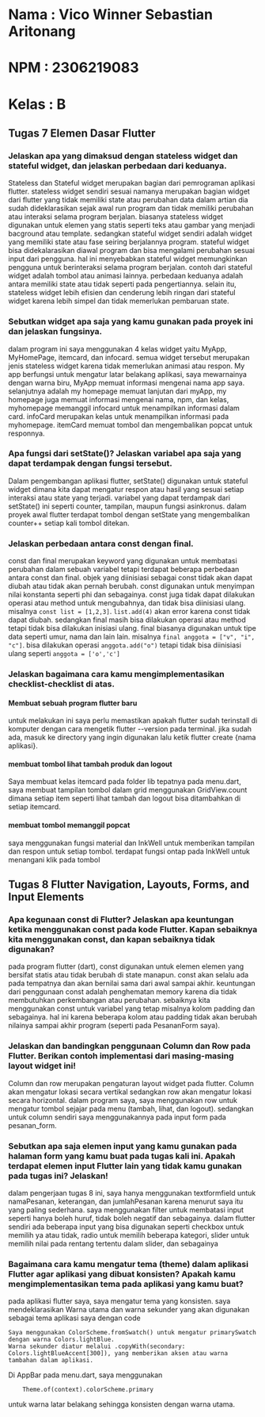 # Nama : Vico Winner Sebastian Aritonang
# NPM : 2306219083
# Kelas : B

## Tugas 7 Elemen Dasar Flutter

###  Jelaskan apa yang dimaksud dengan stateless widget dan stateful widget, dan jelaskan perbedaan dari keduanya.

Stateless dan Stateful widget merupakan bagian dari pemrograman aplikasi flutter. stateless widget sendiri sesuai namanya merupakan bagian widget dari flutter yang tidak memiliki state atau perubahan data dalam artian dia sudah dideklarasikan sejak awal run program dan tidak memiliki perubahan atau interaksi selama program berjalan. biasanya stateless widget digunakan untuk elemen yang statis seperti teks atau gambar yang menjadi bacground atau template. sedangkan stateful widget sendiri adalah widget yang memiliki state atau fase seiring berjalannya program. stateful widget bisa didekalarasikan diawal program dan bisa mengalami perubahan sesuai input dari pengguna. hal ini menyebabkan stateful widget memungkinkan pengguna untuk berinteraksi selama program berjalan. contoh dari stateful widget adalah tombol atau animasi lainnya. perbedaan keduanya adalah antara memiliki state atau tidak seperti pada pengertiannya. selain itu, stateless widget lebih efisien dan cenderung lebih ringan dari stateful 
widget karena lebih simpel dan tidak memerlukan pembaruan state.

### Sebutkan widget apa saja yang kamu gunakan pada proyek ini dan jelaskan fungsinya.
dalam program ini saya menggunakan 4 kelas widget yaitu MyApp, MyHomePage, itemcard, dan infocard. semua widget tersebut merupakan jenis stateless widget karena tidak memerlukan animasi atau respon. My app berfungsi untuk mengatur latar belakang aplikasi, saya mewarnainya dengan warna biru, MyApp memuat informasi mengenai nama app saya. selanjutnya adalah my homepage memuat lanjutan dari myApp, my homepage juga memuat informasi mengenai nama, npm, dan kelas, myhomepage memanggil infocard untuk menampilkan informasi dalam card. infoCard merupakan kelas untuk menampilkan informasi pada myhomepage. itemCard memuat tombol dan mengembalikan popcat untuk responnya.

###  Apa fungsi dari setState()? Jelaskan variabel apa saja yang dapat terdampak dengan fungsi tersebut.
Dalam pengembangan aplikasi flutter, setState() digunakan untuk stateful widget dimana kita dapat mengatur respon atau hasil yang sesuai setiap interaksi atau state yang terjadi. variabel yang dapat terdampak dari setState() ini seperti counter, tampilan, maupun fungsi asinkronus. dalam proyek awal flutter terdapat tombol dengan setState yang mengembalikan counter++ setiap kali tombol ditekan.

### Jelaskan perbedaan antara const dengan final.

const dan final merupakan keyword yang digunakan untuk membatasi perubahan dalam sebuah variabel tetapi terdapat beberapa perbedaan antara const dan final. objek yang diinisiasi sebagai const tidak akan dapat diubah atau tidak akan pernah berubah. const digunakan untuk menyimpan nilai konstanta seperti phi dan sebagainya. const juga tidak dapat dilakukan operasi atau method untuk mengubahnya, dan tidak bisa diinisiasi ulang. misalnya 
```const list = [1,2,3]```. 
```list.add(4)```
 akan error karena const tidak dapat diubah. sedangkan final masih bisa dilakukan operasi atau method tetapi tidak bisa dilakukan inisiasi ulang. final biasanya digunakan untuk tipe data seperti umur, nama dan lain lain. misalnya 
```final anggota = ["v", "i", "c"]```. 
 bisa dilakukan operasi 
 ```anggota.add("o")```
 tetapi tidak bisa diinisiasi ulang seperti 
 ```anggota = ['o','c']```

### Jelaskan bagaimana cara kamu mengimplementasikan checklist-checklist di atas.
#### Membuat sebuah program flutter baru
untuk melakukan ini saya perlu memastikan apakah flutter sudah terinstall di komputer dengan cara mengetik flutter --version pada terminal. jika sudah ada, masuk ke directory yang ingin digunakan lalu ketik flutter create {nama aplikasi}. 

#### membuat tombol lihat tambah produk dan logout
Saya membuat kelas itemcard pada folder lib tepatnya pada menu.dart, saya membuat tampilan tombol dalam grid menggunakan GridView.count dimana setiap item seperti lihat tambah dan logout bisa ditambahkan di setiap itemcard. 

#### membuat tombol memanggil popcat
saya menggunakan fungsi material dan InkWell untuk memberikan tampilan dan respon untuk setiap tombol. terdapat fungsi ontap pada InkWell untuk menangani klik pada tombol



## Tugas 8 Flutter Navigation, Layouts, Forms, and Input Elements

### Apa kegunaan const di Flutter? Jelaskan apa keuntungan ketika menggunakan const pada kode Flutter. Kapan sebaiknya kita menggunakan const, dan kapan sebaiknya tidak digunakan?

pada program flutter (dart), const digunakan untuk elemen elemen yang bersifat statis atau tidak berubah di state manapun. const akan selalu ada pada tempatnya dan akan bernilai sama dari awal sampai akhir. keuntungan dari penggunaan const adalah penghematan memory karena dia tidak membutuhkan perkembangan atau perubahan. sebaiknya kita menggunakan const untuk variabel yang tetap misalnya kolom padding dan sebagainya. hal ini karena beberapa kolom atau padding tidak akan berubah nilainya sampai akhir program (seperti pada PesananForm saya).

 ### Jelaskan dan bandingkan penggunaan Column dan Row pada Flutter. Berikan contoh implementasi dari masing-masing layout widget ini!

 Column dan row merupakan pengaturan layout widget pada flutter. Column akan mengatur lokasi secara vertikal sedangkan row akan mengatur lokasi secara horizontal. dalam program saya, saya menggunakan row untuk mengatur tombol sejajar pada menu (tambah, lihat, dan logout). sedangkan untuk column sendiri saya menggunakannya pada input form pada pesanan_form.

 ### Sebutkan apa saja elemen input yang kamu gunakan pada halaman form yang kamu buat pada tugas kali ini. Apakah terdapat elemen input Flutter lain yang tidak kamu gunakan pada tugas ini? Jelaskan!

 dalam pengerjaan tugas 8 ini, saya hanya menggunakan textformfield untuk namaPesanan, keterangan, dan jumlahPesanan karena menurut saya itu yang paling sederhana. saya menggunakan filter untuk membatasi input seperti hanya boleh huruf, tidak boleh negatif dan sebagainya. dalam flutter sendiri ada beberapa input yang bisa digunakan seperti checkbox untuk memilih ya atau tidak, radio untuk memilih beberapa kategori, slider untuk memilih nilai pada rentang tertentu dalam slider, dan sebagainya

 ### Bagaimana cara kamu mengatur tema (theme) dalam aplikasi Flutter agar aplikasi yang dibuat konsisten? Apakah kamu mengimplementasikan tema pada aplikasi yang kamu buat?

 pada aplikasi flutter saya, saya mengatur tema yang konsisten. saya mendeklarasikan Warna utama dan warna sekunder yang akan digunakan sebagai tema aplikasi saya dengan code
 ```
Saya menggunakan ColorScheme.fromSwatch() untuk mengatur primarySwatch dengan warna Colors.lightBlue.
Warna sekunder diatur melalui .copyWith(secondary: Colors.lightBlueAccent[300]), yang memberikan aksen atau warna tambahan dalam aplikasi.
```
Di AppBar pada menu.dart, saya menggunakan 
```
    Theme.of(context).colorScheme.primary
```
untuk warna latar belakang sehingga konsisten dengan warna utama.

